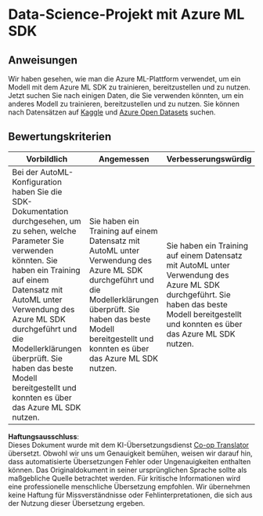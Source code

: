 <!--
CO_OP_TRANSLATOR_METADATA:
{
  "original_hash": "386efdbc19786951341f6956247ee990",
  "translation_date": "2025-08-24T22:11:31+00:00",
  "source_file": "5-Data-Science-In-Cloud/19-Azure/assignment.md",
  "language_code": "de"
}
-->
# Data-Science-Projekt mit Azure ML SDK

## Anweisungen

Wir haben gesehen, wie man die Azure ML-Plattform verwendet, um ein Modell mit dem Azure ML SDK zu trainieren, bereitzustellen und zu nutzen. Jetzt suchen Sie nach einigen Daten, die Sie verwenden könnten, um ein anderes Modell zu trainieren, bereitzustellen und zu nutzen. Sie können nach Datensätzen auf [Kaggle](https://kaggle.com) und [Azure Open Datasets](https://azure.microsoft.com/services/open-datasets/catalog?WT.mc_id=academic-77958-bethanycheum&ocid=AID3041109) suchen.

## Bewertungskriterien

| Vorbildlich | Angemessen | Verbesserungswürdig |
|-------------|------------|---------------------|
|Bei der AutoML-Konfiguration haben Sie die SDK-Dokumentation durchgesehen, um zu sehen, welche Parameter Sie verwenden könnten. Sie haben ein Training auf einem Datensatz mit AutoML unter Verwendung des Azure ML SDK durchgeführt und die Modellerklärungen überprüft. Sie haben das beste Modell bereitgestellt und konnten es über das Azure ML SDK nutzen. | Sie haben ein Training auf einem Datensatz mit AutoML unter Verwendung des Azure ML SDK durchgeführt und die Modellerklärungen überprüft. Sie haben das beste Modell bereitgestellt und konnten es über das Azure ML SDK nutzen. | Sie haben ein Training auf einem Datensatz mit AutoML unter Verwendung des Azure ML SDK durchgeführt. Sie haben das beste Modell bereitgestellt und konnten es über das Azure ML SDK nutzen. |

**Haftungsausschluss**:  
Dieses Dokument wurde mit dem KI-Übersetzungsdienst [Co-op Translator](https://github.com/Azure/co-op-translator) übersetzt. Obwohl wir uns um Genauigkeit bemühen, weisen wir darauf hin, dass automatisierte Übersetzungen Fehler oder Ungenauigkeiten enthalten können. Das Originaldokument in seiner ursprünglichen Sprache sollte als maßgebliche Quelle betrachtet werden. Für kritische Informationen wird eine professionelle menschliche Übersetzung empfohlen. Wir übernehmen keine Haftung für Missverständnisse oder Fehlinterpretationen, die sich aus der Nutzung dieser Übersetzung ergeben.